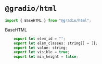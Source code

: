# `@gradio/html`

```javascript
import { BaseHTML } from "@gradio/html";
```

BaseHTML
```javascript
	export let elem_id = "";
	export let elem_classes: string[] = [];
	export let value: string;
	export let visible = true;
	export let min_height = false;
```